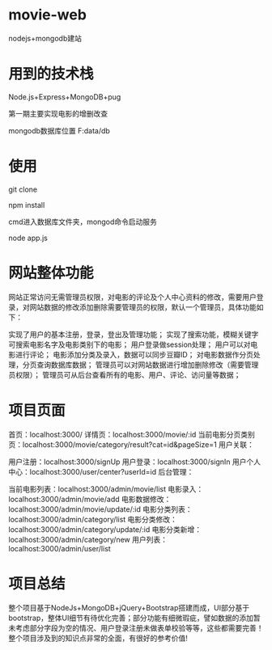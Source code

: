 # movie-web

nodejs+mongodb建站

# 用到的技术栈

Node.js+Express+MongoDB+pug

第一期主要实现电影的增删改查

mongodb数据库位置  F:data/db

# 使用
git clone

npm install

cmd进入数据库文件夹，mongod命令启动服务

node app.js

# 网站整体功能

网站正常访问无需管理员权限，对电影的评论及个人中心资料的修改，需要用户登录，对网站数据的修改添加删除需要管理员的权限，默认一个管理员，具体功能如下：

实现了用户的基本注册，登录，登出及管理功能；
实现了搜索功能，模糊关键字可搜索电影名字及电影类别下的电影；
用户登录做session处理；
用户可以对电影进行评论；
电影添加分类及录入，数据可以同步豆瓣ID；
对电影数据作分页处理，分页查询数据库数据；
管理员可以对网站数据进行增加删除修改（需要管理员权限）；
管理员可从后台查看所有的电影、用户、评论、访问量等数据；



# 项目页面

首页：localhost:3000/
详情页：localhost:3000/movie/:id
当前电影分页类别页：localhost:3000/movie/category/result?cat=id&pageSize=1
用户关联：

用户注册：localhost:3000/signUp
用户登录：localhost:3000/signIn
用户个人中心：localhost:3000/user/center?userId=id
后台管理：

当前电影列表：localhost:3000/admin/movie/list
电影录入：localhost:3000/admin/movie/add
电影数据修改：localhost:3000/admin/movie/update/:id
电影分类列表：localhost:3000/admin/category/list
电影分类修改：localhost:3000/admin/category/update/:id
电影分类新增：localhost:3000/admin/category/new
用户列表：localhost:3000/admin/user/list


# 项目总结

整个项目基于NodeJs+MongoDB+jQuery+Bootstrap搭建而成，UI部分基于bootstrap，整体UI细节有待优化完善；部分功能有细微瑕疵，譬如数据的添加暂未考虑部分字段为空的情况、用户登录注册未做表单校验等等，这些都需要完善！整个项目涉及到的知识点非常的全面，有很好的参考价值!
